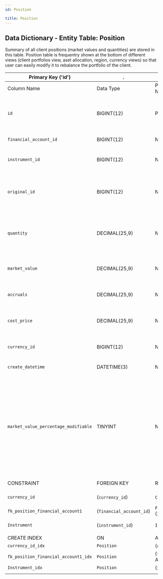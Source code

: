 ```yaml
---
id: Position 

title: Position 
---
```


## Data Dictionary - Entity Table: Position 

Summary of all client positions (market values and quantities) are stored in this table. 
Position table is frequentry shown at the bottom of different views (client portfolios view, aset allocation,
 region, currency views) so that user can easily modify it to rebalance the portfolio of the client.

| Primary Key ('id')|.|ENGINE = InnoDB|.|.|
|---|---|---|---|---|
|Column Name|Data Type|PK Primary Key, NN-Not Null, Null|Example|Comments|
||
|`id`|BIGINT(12)|PK, NN|1|PrimaryKey-ID,(auto creates)'Contains the portfolio position objects'|
|`financial_account_id`|BIGINT(12)|NOT NULL|1|ID of financial account-Mandatory|
|`instrument_id`|BIGINT(12)|NOT NULL|1|'ID of the instrument' Mandatory|
|`original_id`|BIGINT(12)|NULL|1|'orginal ID is used by source and simulated position in order to have the link to the ID of real position'|
|`quantity`|DECIMAL(25,9)|NOT NULL|100|Count of units purchased. Measured in items.'Quantity / units of the position'|
|`market_value`|DECIMAL(25,9)|NOT NULL|2000|'market_value of the position. Measured in currency of portfolio'|
|`accruals`|DECIMAL(25,9)|NOT NULL|20|'Accrued interest or dividend of the position'|
|`cost_price`|DECIMAL(25,9)|NOT NULL|54|Average price of all the purchases. Measured in currency of portfolio|
|`currency_id`|BIGINT(12)|NOT NULL|1|'ID of the position reference currency'|
|`create_datetime`|DATETIME(3)|NOT NULL|1/1/2020  12:30:00 PM|'Date when the position was created'|
|`market_value_percentage_modifiable`|TINYINT|NOT NULL|1|'Determines if user (client advisor) can modify position share (in percentages) and trigger a new proposal/trade or not. They can modify only the quantity or total value. Flag whether the market value percentage is modifiable'|
|CONSTRAINT|FOREIGN KEY|REFERENCES|ON DELETE|ON UPDATE|
|`currency_id`|(`currency_id`)|`Currency` (`id`)| NO ACTION|NO ACTION|
|`fk_position_financial_account1`|(`financial_account_id`)|`Financial_Account` (`id`)| NO ACTION|NO ACTION|
|`Instrument`|(`instrument_id`)|`Instrument` (`id`)| NO ACTION|NO ACTION|
||
|CREATE INDEX|ON|ASC|VISABLE|.|
|`currency_id_idx`|`Position`|(`currency_id` ASC) | VISIBLE|.|
|`fk_position_financial_account1_idx`|`Position `|(`financial_account_id` ASC) | VISIBLE|.|
|`Instrument_idx`|`Position `|(`instrument_id` ASC)| VISIBLE|.|  
||
